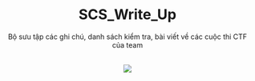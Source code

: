 <div align = "center"> <h1> SCS_Write_Up </h1> 
Bộ sưu tập các ghi chú, danh sách kiểm tra, bài viết về các cuộc thi CTF của team
  
<p align="center">
  <br>
  <a href="https://safegate.vn/">
    <img src="https://play-lh.googleusercontent.com/i2-YqJLMbxRY6B7lHvPtA6nIGqnomxpheY0jVGCsN-OyThBIr8OEookmGrK7qK5BBlI=w240-h480-rw" />
  </a>
</p>
